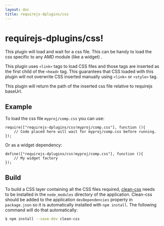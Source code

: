 ```yaml
---
layout: doc
title: requirejs-dplugins/css
---
```


# requirejs-dplugins/css!

This plugin will load and wait for a css file. This can be handy to load the css
specific to any AMD module (like a widget) .

This plugin uses `<link>` tags to load CSS files and those tags are inserted as the first child of the
`<head>` tag. This guarantees that CSS loaded with this plugin will not overwrite CSS inserted manually using
 `<link>` or `<style>` tag.

This plugin will return the path of the inserted css file relative to requirejs baseUrl.

## Example

To load the css file `myproj/comp.css` you can use:

```
require(["requirejs-dplugins/css!myproj/comp.css"], function (){
	// Code placed here will wait for myproj/comp.css before running.
});
```

Or as a widget dependency:

```
define(["requirejs-dplugins/css!myproj/comp.css"], function (){
	// My widget factory
});
```

## Build

To build a CSS layer containing all the CSS files required, [clean-css](https://github.com/jakubpawlowicz/clean-css)
needs to be installed in the `node_modules` directory of the application.
Clean-css should be added to the application `devDependencies` property in `package.json` so it is
automatically installed with `npm install`.
The following command will do that automatically:

```bash
$ npm install --save-dev clean-css
``` 

